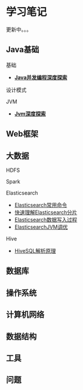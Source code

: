 # 学习笔记
更新中。。。

## Java基础
基础
* [**Java并发编程深度探索**](java基础/基础/concurrent_programming.md)

设计模式

JVM
* [**Jvm深度探索**](java基础/jvm/jvm.md)

## Web框架

## 大数据
HDFS

Spark

Elasticsearch
* [Elasticsearch常用命令](大数据/es/es_command.md)
* [快速理解Elasticsearch分片](大数据/es/es_shard_distribution.md)
* [Elasticsearch数据写入过程](大数据/es/es_data_write.md)
* [ElasticsearchJVM调优](大数据/es/es_jvm.md)

Hive
* [HiveSQL解析原理](大数据/hive/hive_sql.md)

## 数据库

## 操作系统

## 计算机网络

## 数据结构

## 工具

## 问题